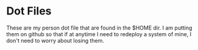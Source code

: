 Dot Files
=========

These are my person dot file that are found in the $HOME dir. I am putting them
on github so that if at anytime I need to redeploy a system of mine, I don't
need to worry about losing them. 
